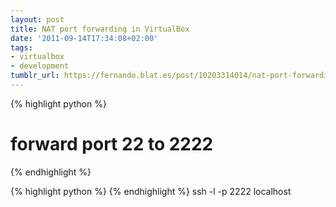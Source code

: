 ```yaml
---
layout: post
title: NAT port forwarding in VirtualBox
date: '2011-09-14T17:34:08+02:00'
tags:
- virtualbox
- development
tumblr_url: https://fernando.blat.es/post/10203314014/nat-port-forwarding-in-virtualbox
---
```

{% highlight python %}
# forward port 22 to 2222
{% endhighlight %}

{% highlight python %}
{% endhighlight %}
ssh -l -p 2222 localhost
